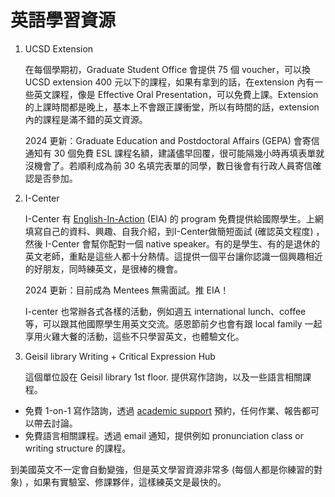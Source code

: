 # 英語學習資源

1. UCSD Extension

   在每個學期初，Graduate Student Office 會提供 75 個 voucher，可以換 UCSD extension 400 元以下的課程，如果有拿到的話，在extension 內有一些英文課程，像是 Effective Oral Presentation，可以免費上課。Extension 的上課時間都是晚上，基本上不會跟正課衝堂，所以有時間的話，extension 內的課程是滿不錯的英文資源。

   2024 更新：Graduate Education and Postdoctoral Affairs (GEPA) 會寄信通知有 30 個免費 ESL 課程名額，建議儘早回覆，很可能隔幾小時再填表單就沒機會了。若順利成為前 30 名填完表單的同學，數日後會有行政人員寄信確認是否參加。

2. I-Center

   I-Center 有 [English-In-Action](http://ispo.ucsd.edu/programs-events/eia/tutee-application.html)  (EIA) 的 program 免費提供給國際學生。上網填寫自己的資料、興趣、自我介紹，到I-Center做簡短面試 (確認英文程度) ，然後 I-Center 會幫你配對一個 native speaker。有的是學生、有的是退休的英文老師，重點是這些人都十分熱情。這提供一個平台讓你認識一個興趣相近的好朋友，同時練英文，是很棒的機會。

   2024 更新：目前成為 Mentees 無需面試。推 EIA！

   I-center 也常辦各式各樣的活動，例如週五 international lunch、coffee 等，可以跟其他國際學生用英文交流。感恩節前夕也會有跟 local family 一起享用火雞大餐的活動，這些不只學習英文，也體驗文化。

3. Geisil library Writing + Critical Expression Hub

    這個單位設在 Geisil library 1st floor. 提供寫作諮詢，以及一些語言相關課程。
- 免費 1-on-1 寫作諮詢，透過 [academic support](https://commons.ucsd.edu/academic-support/writing/index.html) 預約，任何作業、報告都可以帶去討論。
- 免費語言相關課程。透過 email 通知，提供例如 pronunciation class or writing structure 的課程。

到美國英文不一定會自動變強，但是英文學習資源非常多 (每個人都是你練習的對象) ，如果有實驗室、修課夥伴，這樣練英文是最快的。

